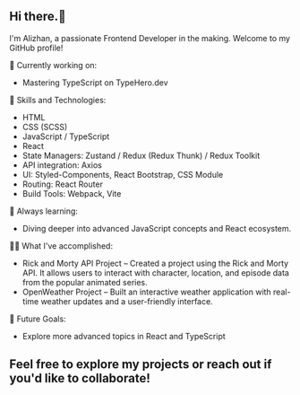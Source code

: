 ## Hi there.👋
I'm Alizhan, a passionate Frontend Developer in the making. Welcome to my GitHub profile! 
<!-- Here, you'll find my latest projects, skills, and ways to connect with me. -->

🔭 Currently working on:
<ul>
  <li>Mastering TypeScript on TypeHero.dev </li>
</ul>

🌱 Skills and Technologies:
<ul>
  <li>HTML</li>
  <li>CSS (SCSS)</li>
  <li>JavaScript / TypeScript</li>
  <li>React</li>
  <li>State Managers: Zustand / Redux (Redux Thunk) / Redux Toolkit </li>
  <li>API integration: Axios </li>
  <li>UI: Styled-Components, React Bootstrap, CSS Module </li>
  <li>Routing: React Router</li>
  <li>Build Tools: Webpack, Vite</li>
</ul>

🚀 Always learning:
<ul>
  <li>Diving deeper into advanced JavaScript concepts and React ecosystem.</li>
</ul>

👨‍💻 What I've accomplished:
<ul>  
  <li>Rick and Morty API Project – Created a project using the Rick and Morty API. It allows users to interact with character, location, and episode data from the popular animated series.</li>  
  <li>OpenWeather Project – Built an interactive weather application with real-time weather updates and a user-friendly interface.</li>  
</ul>

🎯 Future Goals:
<ul>
  <li>Explore more advanced topics in React and TypeScript</li>
</ul>

<h2>Feel free to explore my projects or reach out if you'd like to collaborate!</h2>
<!--
**azhumabay/azhumabay** is a ✨ _special_ ✨ repository because its `README.md` (this file) appears on your GitHub profile.

Here are some ideas to get you started:

- 🔭 I’m currently working on ...
- 🌱 I’m currently learning ...
- 👯 I’m looking to collaborate on ...
- 🤔 I’m looking for help with ...
- 💬 Ask me about ...
- 📫 How to reach me: ...
- 😄 Pronouns: ...
- ⚡ Fun fact: ...
-->
